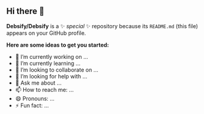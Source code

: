 ## Hi there 👋

**Debsify/Debsify** is a ✨ _special_ ✨ repository because its `README.md` (this file) appears on your GitHub profile.

**Here are some ideas to get you started:**

- 🔭 I’m currently working on ...
- 🌱 I’m currently learning ...
- 👯 I’m looking to collaborate on ...
- 🤔 I’m looking for help with ...
- 💬 Ask me about ...
- 📫 How to reach me: ...
- 😄 Pronouns: ...
- ⚡ Fun fact: ...
